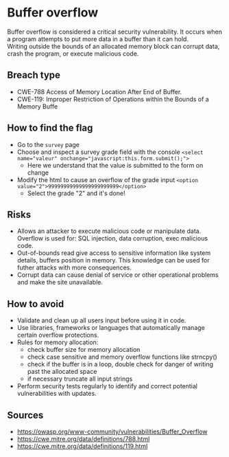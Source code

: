 # Buffer overflow

Buffer overflow is considered a critical security vulnerability. It occurs when a program attempts to put more data in a buffer than it can hold.  
Writing outside the bounds of an allocated memory block can corrupt data, crash the program, or execute malicious code.

## Breach type
* CWE-788 Access of Memory Location After End of Buffer.
* CWE-119: Improper Restriction of Operations within the Bounds of a Memory Buffe

## How to find the flag

* Go to the `survey` page
* Choose and inspect a survey grade field with the console `<select name="valeur" onchange="javascript:this.form.submit();">`
    * Here we understand that the value is submitted to the form on change
* Modify the html to cause an overflow of the grade input `<option value="2">99999999999999999999999</option>`
    * Select the grade "2" and it's done!

## Risks

* Allows an attacker to execute malicious code or manipulate data. Overflow is used for: SQL injection, data corruption, exec malicious code.
* Out-of-bounds read give access to sensitive information like system details, buffers position in memory.
This knowledge can be used for futher attacks with more consequences.
* Corrupt data can cause denial of service or other operational problems and make the site unavailable.

## How to avoid

* Validate and clean up all users input before using it in code.
* Use libraries, frameworks or languages that automatically manage certain overflow protections.
* Rules for memory allocation:
    * check buffer size for memory allocation
    * check case sensitive and memory overflow functions like strncpy()
    * check if the buffer is in a loop, double check for danger of writing past the allocated space
    * if necessary truncate all input strings
* Perform security tests regularly to identify and correct potential vulnerabilities with updates.

## Sources
* https://owasp.org/www-community/vulnerabilities/Buffer_Overflow
* https://cwe.mitre.org/data/definitions/788.html
* https://cwe.mitre.org/data/definitions/119.html
